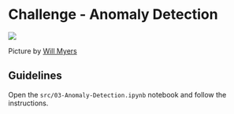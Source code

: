# Challenge - Anomaly Detection

![](https://images.unsplash.com/photo-1536303100418-985cb308bb38?ixlib=rb-1.2.1&ixid=eyJhcHBfaWQiOjEyMDd9&auto=format&fit=crop&w=1050&q=80)

Picture by [Will Myers](https://unsplash.com/photos/ku_ttDpqIVc)

## Guidelines

Open the `src/03-Anomaly-Detection.ipynb` notebook and follow the instructions.
